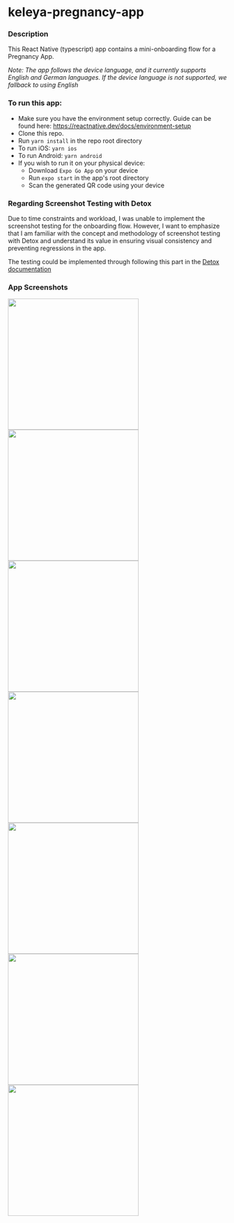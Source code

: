 # keleya-pregnancy-app

### Description
This React Native (typescript) app contains a mini-onboarding flow for a Pregnancy App.

*Note: The app follows the device language, and it currently supports English and German languages. If the device language is not supported, we fallback to using English*

### To run this app:

- Make sure you have the environment setup correctly. Guide can be found here: https://reactnative.dev/docs/environment-setup
- Clone this repo.
- Run `yarn install` in the repo root directory
- To run iOS: `yarn ios`
- To run Android: `yarn android`
- If you wish to run it on your physical device:
  - Download `Expo Go App` on your device
  - Run `expo start` in the app's root directory
  - Scan the generated QR code using your device

### Regarding Screenshot Testing with Detox

Due to time constraints and workload, I was unable to implement the screenshot testing for the onboarding flow. However, I want to emphasize that I am familiar with the concept and methodology of screenshot testing with Detox and understand its value in ensuring visual consistency and preventing regressions in the app.

The testing could be implemented through following this part in the [Detox documentation](https://wix.github.io/Detox/docs/guide/taking-screenshots/)

### App Screenshots

<img src="https://github.com/ahmed1hisham/keleya-pregnancy-app/assets/36399893/4aa5e67e-8251-452e-9ff3-02275be3042f" width="300">
<img src="https://github.com/ahmed1hisham/keleya-pregnancy-app/assets/36399893/470e8be0-c95d-4d65-b688-35cf99e6c602" width="300">
<img src="https://github.com/ahmed1hisham/keleya-pregnancy-app/assets/36399893/87af98ad-ef95-44df-a3cc-87b244bcbefb" width="300">
<img src="https://github.com/ahmed1hisham/keleya-pregnancy-app/assets/36399893/98b66575-fbd1-440a-be40-ce894175abbe" width="300">
<img src="https://github.com/ahmed1hisham/keleya-pregnancy-app/assets/36399893/10f23043-4038-45ce-916d-20ce039e13fa" width="300">
<img src="https://github.com/ahmed1hisham/keleya-pregnancy-app/assets/36399893/a97bdf7b-0c48-4696-bff4-291b814fff4d" width="300">
<img src="https://github.com/ahmed1hisham/keleya-pregnancy-app/assets/36399893/5ae8ad1c-0901-49ed-801c-4574ba829dc1" width="300">
